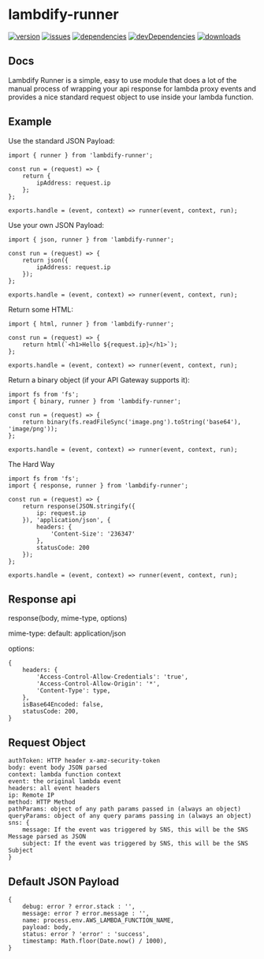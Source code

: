 # lambdify-runner
[![version](https://badge.fury.io/js/lambdify-runner.svg)](http://badge.fury.io/js/lambdify-runner)
[![issues](https://img.shields.io/github/issues/Prefinem/lambdify-runner.svg)](https://github.com/Prefinem/lambdify-runner/issues)
[![dependencies](https://david-dm.org/Prefinem/lambdify-runner.svg)](https://david-dm.org/Prefinem/lambdify-runner)
[![devDependencies](https://david-dm.org/Prefinem/lambdify-runner/dev-status.svg)](https://david-dm.org/Prefinem/lambdify-runner#info=devDependencies)
[![downloads](http://img.shields.io/npm/dm/lambdify-runner.svg)](https://www.npmjs.com/package/lambdify-runner)

## Docs

Lambdify Runner is a simple, easy to use module that does a lot of the manual process of wrapping your api response for lambda proxy events and provides a nice standard request object to use inside your lambda function.


## Example

Use the standard JSON Payload:

	import { runner } from 'lambdify-runner';

	const run = (request) => {
		return {
			ipAddress: request.ip
		};
	};

	exports.handle = (event, context) => runner(event, context, run);

Use your own JSON Payload:

	import { json, runner } from 'lambdify-runner';

	const run = (request) => {
		return json({
			ipAddress: request.ip
		});
	};

	exports.handle = (event, context) => runner(event, context, run);

Return some HTML:

	import { html, runner } from 'lambdify-runner';

	const run = (request) => {
		return html(`<h1>Hello ${request.ip}</h1>`);
	};

	exports.handle = (event, context) => runner(event, context, run);

Return a binary object (if your API Gateway supports it):

	import fs from 'fs';
	import { binary, runner } from 'lambdify-runner';

	const run = (request) => {
		return binary(fs.readFileSync('image.png').toString('base64'), 'image/png'));
	};

	exports.handle = (event, context) => runner(event, context, run);

The Hard Way

	import fs from 'fs';
	import { response, runner } from 'lambdify-runner';

	const run = (request) => {
		return response(JSON.stringify({
			ip: request.ip
		}), 'application/json', {
			headers: {
				'Content-Size': '236347'
			},
			statusCode: 200
		});
	};

	exports.handle = (event, context) => runner(event, context, run);

## Response api

response(body, mime-type, options)

mime-type:
	default: application/json

options:

	{
		headers: {
			'Access-Control-Allow-Credentials': 'true',
			'Access-Control-Allow-Origin': '*',
			'Content-Type': type,
		},
		isBase64Encoded: false,
		statusCode: 200,
	}

## Request Object

	authToken: HTTP header x-amz-security-token
	body: event body JSON parsed
	context: lambda function context
	event: the original lambda event
	headers: all event headers
	ip: Remote IP
	method: HTTP Method
	pathParams: object of any path params passed in (always an object)
	queryParams: object of any query params passing in (always an object)
	sns: {
		message: If the event was triggered by SNS, this will be the SNS Message parsed as JSON
		subject: If the event was triggered by SNS, this will be the SNS Subject
	}

## Default JSON Payload

	{
		debug: error ? error.stack : '',
		message: error ? error.message : '',
		name: process.env.AWS_LAMBDA_FUNCTION_NAME,
		payload: body,
		status: error ? 'error' : 'success',
		timestamp: Math.floor(Date.now() / 1000),
	}